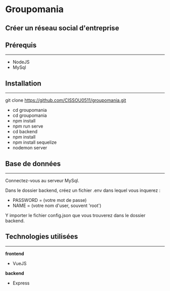# Groupomania

## Créer un réseau social d'entreprise 

## Prérequis
---

+ NodeJS
+ MySql

## Installation
---

git clone https://github.com/CISSOU0511/groupomania.git
+ cd groupomania
+ cd groupomania
+ npm install
+ npm run serve
+ cd backend
+ npm install
+ npm install sequelize
+ nodemon server

## Base de données 
---

Connectez-vous au serveur MySql.

Dans le dossier backend, créez un fichier .env dans lequel vous inquerez :

+ PASSWORD = (votre mot de passe)
+ NAME = (votre nom d'user, souvent 'root')

Y importer le fichier config.json que vous trouverez dans le dossier backend.

## Technologies utilisées
---
**frontend** 
+ VueJS

**backend**
+ Express
